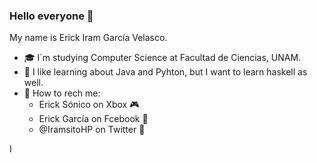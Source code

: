 ### Hello everyone 🖖

My name is Erick Iram García Velasco.
- 🎓 I´m studying Computer Science at Facultad de Ciencias, UNAM. 
- 💾 I like learning about Java and Pyhton, but I want to learn haskell as well.
- 🔭 How to rech me:
  - Erick Sónico on Xbox 🎮 
  - Erick García on Fcebook 🔔 
  - @IramsitoHP on Twitter 📱

I
